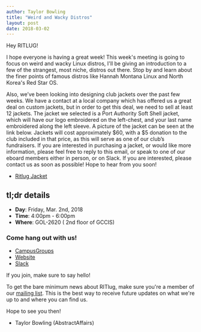 ```yaml
---
author: Taylor Bowling
title: "Weird and Wacky Distros"
layout: post
date: 2018-03-02
---
```


Hey RITLUG! 

I hope everyone is having a great week! This week's meeting is going to focus on weird and wacky Linux distros, I'll be giving an introduction to a few of the strangest, most niche, distros out there. Stop by and learn about the finer points of famous distros like Hannah Montana Linux and North Korea's Red Star OS.

Also, we’ve been looking into designing club jackets over the past few weeks. We have a contact at a local company which has offered us a great deal on custom jackets, but in order to get this deal, we need to sell at least 12 jackets. The jacket we selected is a Port Authority Soft Shell jacket, which will have our logo embroidered on the left-chest, and your last name embroidered along the left sleeve. A picture of the jacket can be seen at the link below. Jackets will cost approximately $60, with a $5 donation to the club included in that price, as this will serve as one of our club’s fundraisers. If you are interested in purchasing a jacket, or would like more information, please feel free to reply to this email, or speak to one of our eboard members either in person, or on Slack. If you are interested, please contact us as soon as possible! Hope to hear from you soon!

* [Ritlug Jacket](https://drive.google.com/open?id=1JdZr9Q3PKWjlpQYOV0scZHEp8hQk2zB0 "Ritlug Base Jacket")

## tl;dr details

* **Day**: Friday, Mar. 2nd, 2018
* **Time**: 4:00pm - 6:00pm
* **Where**: GOL-2620 ( 2nd floor of GCCIS)

### Come hang out with us!

* [CampusGroups](https://campusgroups.rit.edu/student_community?club_id=16071 "
RITlug on CampusGroups")
* [Website](http://ritlug.com "RIT Linux Users Group website")
* [Slack](https://rit-lug.slack.com/signup "Join the RITlug Slack")

If you join, make sure to say hello!

To get the bare minimum news about RITlug, make sure you're a member of our
[mailing list]({{site.social.mailinglist}} "RITlug 
mailing list - Google Groups"). This is the best way to receive future updates
on what we're up to and where you can find us.

Hope to see you then!

- Taylor Bowling (AbstractAffairs)
